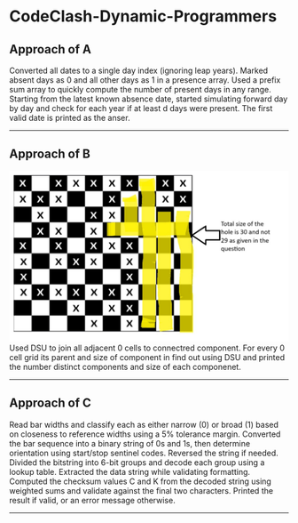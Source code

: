 # CodeClash-Dynamic-Programmers


## Approach of A

Converted all dates to a single day index (ignoring leap years).
Marked absent days as 0 and all other days as 1 in a presence array.
Used a prefix sum array to quickly compute the number of present days in any range.
Starting from the latest known absence date, started simulating forward day by day and check for each year if at least d days were present. The first valid date is printed as the anser.

---

## Approach of B
![Observation](assests/ProblemB.jpg)
Used DSU to join all adjacent 0 cells to connectred component. For every 0 cell grid its parent and size of component in find out using DSU and printed the number distinct components and size of each componenet.

---

## Approach of C
Read bar widths and classify each as either  narrow (0) or broad (1) based on closeness to reference widths using a 5% tolerance margin.
Converted the bar sequence into a binary string of 0s and 1s, then determine orientation using start/stop sentinel codes. Reversed the string if needed.
Divided the bitstring into 6-bit groups and decode each group using a lookup table. Extracted the data string while validating formatting.
Computed the checksum values C and K from the decoded string using weighted sums and validate against the final two characters. Printed the result if valid, or an error message otherwise.

---


